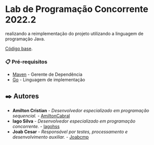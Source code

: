 # Lab de Programação Concorrente 2022.2

 realizando a reimplementação do projeto utilizando a linguagem de programação Java.
 
[Código base](https://github.com/pedrohenrique-ql/concorrente-lab-base).

### 📋 Pré-requisitos

- [Maven](https://maven.apache.org/) - Gerente de Dependência
- [Go](https://go.dev/learn/) - Linguagem de implementação
 
## ✒️ Autores

*  **Amilton Cristian** - *Desenvolvedor especializado em programação sequencial.* - [AmiltonCabral](https://github.com/AmiltonCabral)
*  **Iago Silva** - *Desenvolvedor especializado em programação concorrente.* - [Iagohss](https://github.com/Iagohss)
*  **Joab Cesar** - *Responsável por testes, processamento e desenvolvimento auxiliar.* - [Joabcmp](https://github.com/joabcmp)
